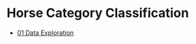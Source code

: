 # Horse Category Classification




- [01 Data Exploration](https://github.com/Chiirali/horse-category-classification/blob/main/01_hc_data_exploration.ipynb)
